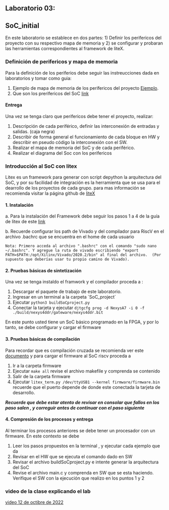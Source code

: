 ## Laboratorio 03:  

## SoC_initial


En este laboratorio se establece en dos partes: 1) Definir los perifericos del proyecto con su respectivo mapa de memoria y 2) se configurar  y probaran las herramientas correspondientes al framework de liteX.

### Definición de perifericos  y mapa de memoria 

Para la definición de los periferios debe seguir las instreucciones dada en laboratorios y tomar como guia:

1. Ejemplo de mapa de memoria de los perifericos del  proyecto [Ejemplo](https://github.com/unal-edigital2/2021-2/blob/master/slides/week-07-proyecto%20Dig2%202021%20-2.pptx). 
2. Que son los prerifericos del SoC [link](https://tutorialbit.com/computer-peripherals/differences-between-memory-mapped-i-o-and-port-mapped-i-o/)

#### Entrega

Una vez se tenga claro que perifericos debe  tener el  proyecto, realizar:

1. Descripción de cada periférico, definir las interconexión de entradas  y salidas. (caja negra)
2. Describir de forma general el funcionamiento de cada bloque en HW y describir en pseudo código la interconexión con el SW.
3. Realizar el mapa de memoria del SoC y de cada periférico.
4. Realizar el diagrama del Soc con los perifericos

### Introducción al SoC con litex 

Litex es un framework para generar con script depython la arquitectura del SoC, y por su facilidad de integración es la herramienta  que se usa para el dearrollo de los proyectos de cada grupo. para mas información se recomienda  visitar la página github de [liteX](https://github.com/enjoy-digital/litex/wiki)

#### 1. Instalación 

 a. Para la instalación del Framework debe seguir los pasos 1 a 4 de la guía de litex de este [link](https://github.com/enjoy-digital/litex/wiki/Installation) 

b. Recuerde configurar los path de Vivado y del compilador para RiscV en el archivo .bachrc que se encuentra en el home de cada usuario

    Nota: Primero acceda al archivo ".bashrc" con el comando "sudo nano ~/.bashrc". Y agregue la ruta de vivado escribiendo "export PATH=$PATH:/opt/Xilinx/Vivado/2020.2/bin" al final del archivo.  (Por supuesto que deberías usar tu propio camino de Vivado).
    
#### 2. Pruebas básicas de sintetización
Una vez se tenga  instaldo el framwork y el compilador  proceda a :
1. Descargar el paquete de trabajo de este laboratorio.
2. Ingresar en un terminal a la carpeta ´SoC_project´
3. Ejecutar       ` python3 buildSoCproject.py `
4. Conectar la tarjeta  y ejecutar `djtgcfg prog -d NexysA7 -i 0 -f ./build/nexys4ddr/gateware/nexys4ddr.bit`

En este punto usted tiene un SoC básico programado en la FPGA, y por lo tanto, se debe configurar y cargar el firmware

#### 3. Pruebas básicas de compilación

Para recordar que es compilación cruzada se recomienda ver este [documento](https://github.com/unal-edigital2/2021-2/blob/master/slides/week8_digital2.pdf) y para cargar el firmware al SoC riscv proceda a 

1. Ir a la carpeta  firmware
2. Ejecutar `make all`  revise el archivo makefile y comprenda se contenido 
3. Salir de la carpeta firmware  
4. Ejecutar `litex_term.py /dev/ttyUSB1 --kernel firmware/firmware.bin` recuerde que el puerto depende de donde este conectada la tarjeta de desarrollo.

***Recuerde que debe estar atento de revisar en consolar que fallos en los paso salen , y correguir antes de continuar con el paso siguiente***

#### 4. Compresión de los procesos y entrega
Al terminar los procesos anteriores se debe tener un procesador  con un firmware. En este contexto  se debe
1. Leer los pasos propuestos en la terminal , y ejecutar cada  ejemplo que da 
2. Revisar en el HW que se ejecuta el comando dado en SW
3. Revisar el archivo buildSoCproject.py e intente  generar la arquitectura del SoC
4. Revise el archivo main.c  y comprenda en SW que se esta haciendo. Verifique el SW con la ejecución que realizo en los puntos 1 y 2

### video de la clase  explicando el lab

[video 12 de octibre de 2022](https://drive.google.com/file/d/1lUn0W8sr-qPIHxGviVugAuhj7UPhIvZW/view?usp=sharing)

